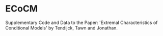# ECoCM
Supplementary Code and Data to the Paper: 'Extremal Characteristics of Conditional Models' by Tendijck, Tawn and Jonathan.
